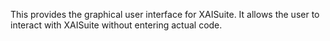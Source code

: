 This provides the graphical user interface for XAISuite. It allows the user to interact with XAISuite without entering actual code.

